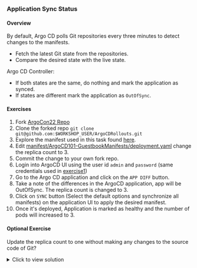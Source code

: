 ### Application Sync Status

#### Overview

By default, Argo CD polls Git repositories every three minutes to detect changes to the manifests.
- Fetch the latest Git state from the repositories.
- Compare the desired state with the live state.

Argo CD Controller:
- If both states are the same, do nothing and mark the application as synced.
- If states are different mark the application as `OutOfSync`.

#### Exercises

1. Fork [ArgoCon22 Repo](https://github.com/argocon22Workshop/ArgoCDRollouts)
1. Clone the forked repo `git clone git@github.com:$WORKSHOP_USER/ArgoCDRollouts.git`
1. Explore the manifest used in this task found [here](https://github.com/argocon22Workshop/ArgoCDRollouts/tree/main/manifests/ArgoCD101-GuestbookManifests).
1. Edit [manifest/ArgoCD101-GuestbookManifests/deployment.yaml](https://github.com/argocon22Workshop/ArgoCDRollouts/blob/main/manifests/ArgoCD101-GuestbookManifests/deployment.yaml) change the replica count to 3.
1. Commit the change to your own fork repo.
1. Login into ArgoCD UI using the user id `admin` and `password` (same credentials used in [exercise1][1])
1. Go to the Argo CD application and  click on the `APP DIFF` button.
1. Take a note of the differences in the ArgoCD application, app will be OutOfSync. The replica count is changed to 3.
1. Click on  `SYNC` button (Select the default options and synchronize all manifests) on the  application UI to apply the desired manifest.
1. Once it's deployed, Application is marked as healthy and the number of pods will increased to 3.

#### Optional Exercise

Update the replica count to one without making any changes to the source code of Git?

<details>
<summary>Click to view solution</summary>
    <ol>
    <li>In the ArgoCD UI, click on `deploy` resource. Edit the `live manifest` and set the replica count to one and save it.</li>
    <li>A total of 2 pods will terminate and the application will be marked out of sync.</li>
    </ol>
</details>

[1]: exercise1.md
